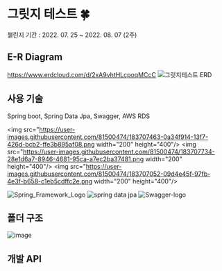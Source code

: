 # 그릿지 테스트 🍀

챌린지 기간 : 2022. 07. 25 ~ 2022. 08. 07 (2주)

## E-R Diagram

https://www.erdcloud.com/d/2xA9vhtHLcpoqMCcC
![그릿지테스트 ERD](https://user-images.githubusercontent.com/81500474/183299007-8a23c791-56c3-4860-a76f-4c450093a502.png)

## 사용 기술
Spring boot, Spring Data Jpa, Swagger, AWS RDS  

<img src="https://user-images.githubusercontent.com/81500474/183707463-0a34f914-13f7-426d-bcb2-ffe3b895af08.png  width="200" height="400"/>
<img src="https://user-images.githubusercontent.com/81500474/183707734-28e1d6a7-8946-4681-95ca-a7ec2ba37481.png  width="200" height="400"/>
<img src="https://user-images.githubusercontent.com/81500474/183707052-09d4e45f-97fb-4e3f-b658-c1eb5cdffc2e.png  width="200" height="400"/>


![Spring_Framework_Logo](https://user-images.githubusercontent.com/81500474/183707463-0a34f914-13f7-426d-bcb2-ffe3b895af08.png)
![spring data jpa](https://user-images.githubusercontent.com/81500474/183707734-28e1d6a7-8946-4681-95ca-a7ec2ba37481.png)
![Swagger-logo](https://user-images.githubusercontent.com/81500474/183707052-09d4e45f-97fb-4e3f-b658-c1eb5cdffc2e.png)

## 폴더 구조  

![image](https://user-images.githubusercontent.com/81500474/183300197-039f8bd7-c4db-462b-a189-7eb89177e2fa.png)

## 개발 API 
